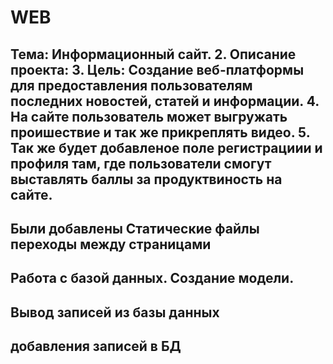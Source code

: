 # WEB
Тема: Информационный сайт.
2. Описание проекта:
3. Цель: Создание веб-платформы для предоставления пользователям последних новостей, статей и информации.
4. На сайте пользователь может выгружать проишествие и так же прикреплять видео.
5. Так же будет добавленое поле регистрациии и профиля там, где пользователи смогут выставлять баллы за продуктвиность на сайте.
---------------------------------
Были добавлены Статические файлы  
переходы  между страницами 
---------------------------------
 Работа с базой данных. 
 Создание модели.
 ----------------------------
 Вывод записей из базы данных
 ----------------------------
добавления записей в БД
 ----------------------------
